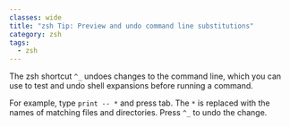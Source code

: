 ```yaml
---
classes: wide
title: "zsh Tip: Preview and undo command line substitutions"
category: zsh
tags:
  - zsh
---
```


The zsh shortcut `^_` undoes changes to the command line, which you can use to test and undo shell expansions before running a command.

For example, type `print -- *` and press tab. The `*` is replaced with the names of matching files and directories. Press `^_` to undo the change.

